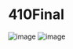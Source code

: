 # 410Final

![image](https://github.com/user-attachments/assets/84aac4b3-a1a4-4797-80c0-e4f6f3742da7)
![image](https://github.com/user-attachments/assets/79620e57-ec49-4fac-bd48-5c3af9c538cc)
